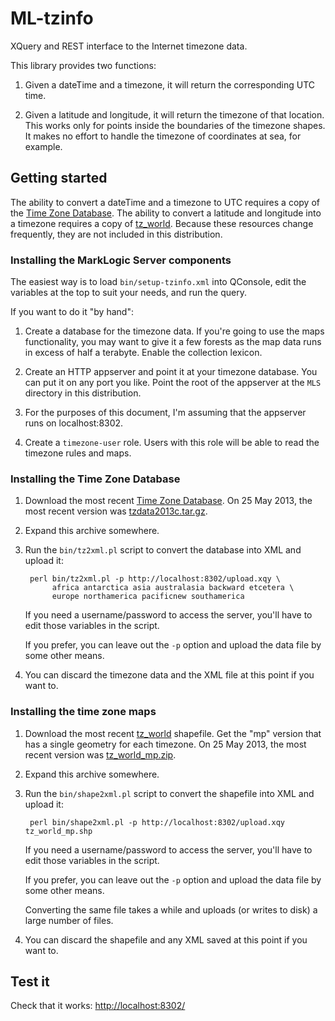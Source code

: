 # ML-tzinfo

XQuery and REST interface to the Internet timezone data.

This library provides two functions:

1. Given a dateTime and a timezone, it will return the corresponding UTC time.

1. Given a latitude and longitude, it will return the timezone of that location.
   This works only for points inside the boundaries of the timezone shapes.
   It makes no effort to handle the timezone of coordinates at sea, for example.

## Getting started

The ability to convert a dateTime and a timezone to UTC requires a copy of the
[Time Zone Database](http://www.iana.org/time-zones). The ability to convert a
latitude and longitude into a timezone requires a copy of
[tz_world](http://efele.net/maps/tz/world/). Because these resources change frequently,
they are not included in this distribution.

### Installing the MarkLogic Server components

The easiest way is to load `bin/setup-tzinfo.xml` into QConsole, edit the variables
at the top to suit your needs, and run the query.

If you want to do it "by hand":

1. Create a database for the timezone data. If you're going to use the
   maps functionality, you may want to give it a few forests as the
   map data runs in excess of half a terabyte. Enable the collection
   lexicon.

2. Create an HTTP appserver and point it at your timezone database.
   You can put it on any port you like. Point the root of the
   appserver at the `MLS` directory in this distribution.

3. For the purposes of this document, I'm assuming that the appserver
   runs on localhost:8302.

4. Create a `timezone-user` role. Users with this role will be able to
   read the timezone rules and maps.

### Installing the Time Zone Database

1. Download the most recent [Time Zone Database](http://www.iana.org/time-zones).
   On 25 May 2013, the most recent version was
   [tzdata2013c.tar.gz](http://www.iana.org/time-zones/repository/releases/tzdata2013c.tar.gz).

2. Expand this archive somewhere.

3. Run the `bin/tz2xml.pl` script to convert the database into XML and upload it:

        perl bin/tz2xml.pl -p http://localhost:8302/upload.xqy \
             africa antarctica asia australasia backward etcetera \
             europe northamerica pacificnew southamerica

   If you need a username/password to access the server, you'll have to edit those
   variables in the script.

   If you prefer, you can leave out the `-p` option and upload the data
   file by some other means.

4. You can discard the timezone data and the XML file at this point if you want to.

### Installing the time zone maps

1. Download the most recent [tz\_world](http://efele.net/maps/tz/world/) shapefile.
   Get the "mp" version that has a single geometry for each timezone.
   On 25 May 2013, the most recent version was
   [tz\_world\_mp.zip](http://efele.net/maps/tz/world/tz_world_mp.zip).

2. Expand this archive somewhere.

3. Run the `bin/shape2xml.pl` script to convert the shapefile into XML and upload it:

        perl bin/shape2xml.pl -p http://localhost:8302/upload.xqy tz_world_mp.shp

   If you need a username/password to access the server, you'll have
   to edit those variables in the script.

   If you prefer, you can leave out the `-p` option and upload the data
   file by some other means.

   Converting the same file takes a while and uploads (or writes to disk) a large
   number of files.

4. You can discard the shapefile and any XML saved at this point if you want to.

## Test it

Check that it works: [http://localhost:8302/](http://localhost:8302/)

